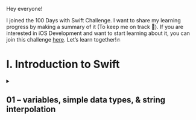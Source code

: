 Hey everyone!

I joined the 100 Days with Swift Challenge. I want to share my learning progress by making a summary of it (To keep me on track 🤭). If you are interested in iOS Development and want to start learning about it, you can join this challenge [here](https://www.hackingwithswift.com/100). 
Let’s learn together!🔥

# I. Introduction to Swift
<details>
    <summary><h2> 01 – variables, simple data types, & string interpolation</h2></summary>

### Variables
- used to store a data and can be modified
- **```var```** keyword is used to **create a new variable** only for **the first time.** So, when we want to modify the value, we can just change the value directly.
- The value need to be wrapped with **quotation marks.**

```swift
var name = "Woody" // create a variable called "name" for the 1st time
name = "buzz" //modify the name to "buzz"
```

### Constants
- If variable value can be modified, constants can’t once they created.
- **```let```** keyword is used to create a constant.
- It is recommended to use constants when we don’t want to modify the values. By using constants, it help you to control any variables that you used so the important piece of stashed data won’t be removed or replaced at any point in the future.

```swift
let name = "Woody" // create a constant called "name"
name = "buzz" //error
```

### Simple Data Types
Swift is a type-safe language. What is it?
When we code, we able to create many variables with various data type. In swift, we **don’t have to define the data type** when creating a new variable, by assign it’s value, Swift will automatically assign its type. Also, the **variable type can’t be changed** after it’s already assigned. So, you will reminded if you assign different value to a variable. It will make you code safely, you won’t make a mistake while assigning different values.

- #### String
    - String is used when we want to use/create a group of letter (string). We can simply put it as text data.
    - **```String```** keyword is used to assign string data type
    
- #### Multi-line strings
  Standard string uses quotation marks, but it only allows you to make a single line of string. If you want to store more than 1 line of string, you can use **three double quote marks**.
    But, to store a multi-line strings format neatly, you need to end each line with a \. 
    
    ```swift
    var introduction = """ 
    Hello, I'm Woddy\
    This is the second line of my introduction\
    """

    //Without "\", your string will be "Hello, I'm Woddy\This is the second line of my introduction" when printed.
    
    ```
    
- #### Integer
    - Integer is used when we want to use/create numbers. Like it’s name, it stores non-fractional values.
    - **```Int```** keyword is used to assign integer data type
    - In swift, we can separate large number as thousands separators to make it easier to read with underscore (it won’t affect anything of your code).
    
    ```swift
    var number1 = 70000
    var number2 = 70_000
    
    //both has the same value & acceptable
    ```
    
- #### Doubles
    - Double is similar with integer, but it is a different type! Double holds fractional values. Double is short of “double-precision floating-point number”. Such a long name though 😭.
    - **```Double```** keyword is used to assign integer data type
    
- #### Booleans
    - Booleans is used to hold either true or false. Yes, it only have 2 values option.
    - **```Bool```** keyword is used to assign integer data type
    
### String Interpolation

This is one of Swift feature that allows you put the variables inside your string. You just need to wrap the variables with **backslash**, followed by **parentheses**.

```swift
var age = 8
var string = "Woody is \(age) years old"
```
</details>


